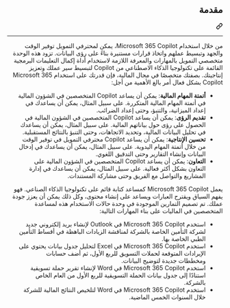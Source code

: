 <div class="Box-sc-g0xbh4-0 eoaCFS js-snippet-clipboard-copy-unpositioned undefined" data-hpc="true"><article class="markdown-body entry-content container-lg" itemprop="text"><div class="markdown-heading" dir="rtl"><h1 tabindex="-1" class="heading-element" dir="rtl">مقدمة</h1><a id="user-content-مقدمة" class="anchor" aria-label="Permalink: مقدمة" href="#مقدمة"><svg class="octicon octicon-link" viewBox="0 0 16 16" version="1.1" width="16" height="16" aria-hidden="true"><path d="m7.775 3.275 1.25-1.25a3.5 3.5 0 1 1 4.95 4.95l-2.5 2.5a3.5 3.5 0 0 1-4.95 0 .751.751 0 0 1 .018-1.042.751.751 0 0 1 1.042-.018 1.998 1.998 0 0 0 2.83 0l2.5-2.5a2.002 2.002 0 0 0-2.83-2.83l-1.25 1.25a.751.751 0 0 1-1.042-.018.751.751 0 0 1-.018-1.042Zm-4.69 9.64a1.998 1.998 0 0 0 2.83 0l1.25-1.25a.751.751 0 0 1 1.042.018.751.751 0 0 1 .018 1.042l-1.25 1.25a3.5 3.5 0 1 1-4.95-4.95l2.5-2.5a3.5 3.5 0 0 1 4.95 0 .751.751 0 0 1-.018 1.042.751.751 0 0 1-1.042.018 1.998 1.998 0 0 0-2.83 0l-2.5 2.5a1.998 1.998 0 0 0 0 2.83Z"></path></svg></a></div>
<hr>
<p dir="rtl">من خلال استخدام Microsoft 365 Copilot، يمكن لمحترفي التمويل توفير الوقت والجهد وتبسيط عملهم واتخاذ قرارات مستنيرة بناءً على رؤى البيانات. تزود هذه الوحدة متخصصي التمويل بالمهارات والمعرفة اللازمة لاستخدام أداة إكمال التعليمات البرمجية القائمة على تكنولوجيا الذكاء الاصطناعي من Copilot لتبسيط سير عملك وتعزيز إنتاجيتك. بصفتك متخصصًا في مجال المالية، فإن قدرتك على استخدام Microsoft 365 Copilot بشكل فعال أمر بالغ الأهمية من أجل:</p>
<ul dir="rtl">
<li><strong>أتمتة المهام المالية</strong>: يمكن أن يساعد Copilot المتخصصين في الشؤون المالية في أتمتة المهام المالية المتكررة. على سبيل المثال، يمكن أن يساعدك في إعداد الميزانية، والتنبؤ، وحتى إعداد الضرائب.</li>
<li><strong>تقديم الرؤى</strong>: يمكن أن يساعد Copilot المتخصصين في الشؤون المالية في الحصول على رؤى حول بياناتهم المالية. على سبيل المثال، يمكن أن يساعدك في تحليل البيانات المالية، وتحديد الاتجاهات، وحتى التنبؤ بالنتائج المستقبلية.</li>
<li><strong>تحسين الإنتاجية</strong>: يمكن أن يساعد Copilot محترفي التمويل في توفير الوقت من خلال أتمتة المهام اليدوية. على سبيل المثال، يمكن أن يساعدك في إدخال البيانات وإنشاء التقارير وحتى التدقيق اللغوي.</li>
<li><strong>التعاون</strong>: يمكن أن يساعد Copilot المتخصصين في الشؤون المالية على التعاون بشكل أكثر فعالية. على سبيل المثال، يمكن أن يساعدك في إدارة المشاريع والتواصل مع الفريق وحتى مشاركة المستندات.</li>
</ul>
<p dir="rtl">يعمل Microsoft 365 Copilot كمساعد كتابة قائم على تكنولوجيا الذكاء الصناعي. فهو يفهم السياق ويقترح العبارات ويساعد على إنشاء محتوى، وكل ذلك يمكن أن يعزز جودة عملك. تم تصميم التمارين الموجودة في وحدة حالات الاستخدام هذه لمساعدة المتخصصين في الماليات على بناء المهارات التالية:</p>
<ul dir="rtl">
<li>استخدم Microsoft 365 Copilot في Outlook لإنشاء بريد إلكتروني جديد لشركة التأمين الخاصة بالشركة لمناقشة الزيادات الباهظة في أقساط التأمين الطبي الخاصة بها.</li>
<li>استخدم Microsoft 365 Copilot في Excel لتحليل جدول بيانات يحتوي على الإيرادات المتوقعة لحملات التسويق للربع الأول، ثم أضف حسابات ومخططات جديدة لتوضيح البيانات.</li>
<li>استخدم Microsoft 365 Copilot في Word لإنشاء تقرير حملة تسويقية استنادًا إلى جدول بيانات الحملة التسويقية للربع الأول من العام الخاص بالشركة.</li>
<li>استخدم Microsoft 365 Copilot في Word لتلخيص النتائج المالية للشركة خلال السنوات الخمس الماضية.</li>
</ul>
</article></div>
